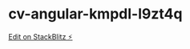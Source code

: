 # cv-angular-kmpdl-l9zt4q

[Edit on StackBlitz ⚡️](https://stackblitz.com/edit/cv-angular-kmpdl-l9zt4q)